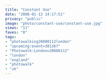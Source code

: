 ```yaml
---
title: "Constant Use"
date: "2008-01-13 14:17:51"
privacy: "public"
image: "photo/constant-use/constant-use.jpg"
views: "11"
faves: "0"
tags:
- "photowalking20080112london"
- "upcoming:event=381367"
- "Photowalk:London=20080112"
- "london"
- "england"
- "photowalk"
- "uk"
---
```


